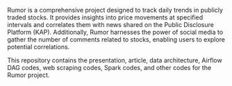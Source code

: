 Rumor is a comprehensive project designed to track daily trends in publicly traded stocks. It provides insights into price movements at specified intervals and correlates them with news shared on the Public Disclosure Platform (KAP). Additionally, Rumor harnesses the power of social media to gather the number of comments related to stocks, enabling users to explore potential correlations.

This repository contains the presentation, article, data architecture, Airflow DAG codes, web scraping codes, Spark codes, and other codes for the Rumor project.

